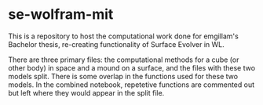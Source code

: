 # se-wolfram-mit

This is a repository to host the computational work done for emgillam's Bachelor thesis, re-creating functionality of Surface Evolver in WL.

There are three primary files: the computational methods for a cube (or other body) in space and a mound on a surface, and the files with these two models split. There is some overlap in the functions used for these two models. In the combined notebook, repetetive functions are commented out but left where they would appear in the split file.
